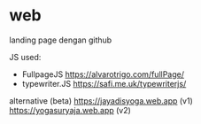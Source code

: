 # web

landing page dengan github

JS used:
* FullpageJS      https://alvarotrigo.com/fullPage/
* typewriter.JS   https://safi.me.uk/typewriterjs/


alternative (beta)
https://jayadisyoga.web.app (v1)
https://yogasuryaja.web.app (v2)
